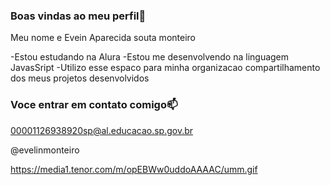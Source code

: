 ### Boas vindas ao meu perfil🖤 

Meu nome e Evein Aparecida souta monteiro

-Estou estudando na Alura 
-Estou me desenvolvendo na linguagem JavasSript
-Utilizo esse espaco para minha organizacao compartilhamento dos meus projetos desenvolvidos

### Voce entrar em contato comigo📫 

00001126938920sp@al.educacao.sp.gov.br

@evelinmonteiro


https://media1.tenor.com/m/opEBWw0uddoAAAAC/umm.gif













